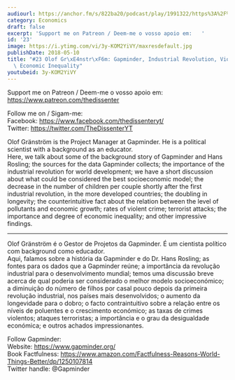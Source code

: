 ```yaml
---
audiourl: https://anchor.fm/s/822ba20/podcast/play/1991322/https%3A%2F%2Fd3ctxlq1ktw2nl.cloudfront.net%2Fproduction%2F2018-11-27%2F7600075-44100-2-8dc5331707da5.mp3
category: Economics
draft: false
excerpt: 'Support me on Patreon / Deem-me o vosso apoio em:   '
id: '23'
image: https://i.ytimg.com/vi/3y-KOM2YiVY/maxresdefault.jpg
publishDate: 2018-05-10
title: "#23 Olof Gr\xE4nstr\xF6m: Gapminder, Industrial Revolution, Violence Rates,\
  \ Economic Inequality"
youtubeid: 3y-KOM2YiVY
---
```

<div class="timelinks">

Support me on Patreon / Deem-me o vosso apoio em:   
https://www.patreon.com/thedissenter

Follow me on / Sigam-me:  
Facebook: https://www.facebook.com/thedissenteryt/  
Twitter: https://twitter.com/TheDissenterYT

Olof Gränström is the Project Manager at Gapminder. He is a political scientist with a background as an educator.  
Here, we talk about some of the background story of Gapminder and Hans Rosling; the sources for the data Gapminder collects; the importance of the industrial revolution for world development; we have a short discussion about what could be considered the best socioeconomic model; the decrease in the number of children per couple shortly after the first industrial revolution, in the more developed countries; the doubling in longevity; the counterintuitive fact about the relation between the level of pollutants and economic growth; rates of violent crime; terrorist attacks; the importance and degree of economic inequality; and other impressive findings.

---

Olof Gränström é o Gestor de Projetos da Gapminder. É um cientista político com background como educador.  
Aqui, falamos sobre a história da Gapminder e do Dr. Hans Rosling; as fontes para os dados que a Gapminder reúne; a importância da revolução industrial para o desenvolvimento mundial; temos uma discussão breve acerca de qual poderia ser considerado o melhor modelo socioeconómico; a diminuição do número de filhos por casal pouco depois da primeira revolução industrial, nos países mais desenvolvidos; o aumento da longevidade para o dobro; o facto contraintuitivo  sobre a relação entre os níveis de poluentes e o crescimento económico; as taxas de crimes violentos; ataques terroristas; a importância e o grau da desigualdade económica; e outros achados impressionantes.

Follow Gapminder:  
Website: https://www.gapminder.org/  
Book Factfulness: https://www.amazon.com/Factfulness-Reasons-World-Things-Better/dp/1250107814  
Twitter handle: @Gapminder</div>

